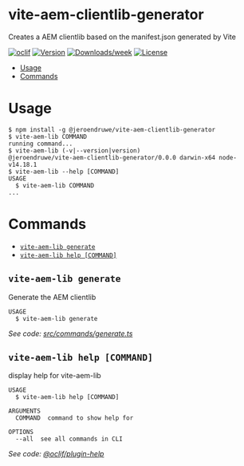 vite-aem-clientlib-generator
============================

Creates a AEM clientlib based on the manifest.json generated by Vite

[![oclif](https://img.shields.io/badge/cli-oclif-brightgreen.svg)](https://oclif.io)
[![Version](https://img.shields.io/npm/v/@jeroendruwe/vite-aem-clientlib-generator.svg)](https://www.npmjs.com/package/@jeroendruwe/vite-aem-clientlib-generator)
[![Downloads/week](https://img.shields.io/npm/dw/@jeroendruwe/vite-aem-clientlib-generator.svg)](https://www.npmjs.com/package/@jeroendruwe/vite-aem-clientlib-generator)
[![License](https://img.shields.io/npm/l/@jeroendruwe/vite-aem-clientlib-generator.svg)](https://github.com/Jdruwe/vite-aem-clientlib-generator/blob/master/package.json)

<!-- toc -->
* [Usage](#usage)
* [Commands](#commands)
<!-- tocstop -->
# Usage
<!-- usage -->
```sh-session
$ npm install -g @jeroendruwe/vite-aem-clientlib-generator
$ vite-aem-lib COMMAND
running command...
$ vite-aem-lib (-v|--version|version)
@jeroendruwe/vite-aem-clientlib-generator/0.0.0 darwin-x64 node-v14.18.1
$ vite-aem-lib --help [COMMAND]
USAGE
  $ vite-aem-lib COMMAND
...
```
<!-- usagestop -->
# Commands
<!-- commands -->
* [`vite-aem-lib generate`](#vite-aem-lib-generate)
* [`vite-aem-lib help [COMMAND]`](#vite-aem-lib-help-command)

## `vite-aem-lib generate`

Generate the AEM clientlib

```
USAGE
  $ vite-aem-lib generate
```

_See code: [src/commands/generate.ts](https://github.com/Jdruwe/vite-aem-clientlib-generator/blob/v0.0.0/src/commands/generate.ts)_

## `vite-aem-lib help [COMMAND]`

display help for vite-aem-lib

```
USAGE
  $ vite-aem-lib help [COMMAND]

ARGUMENTS
  COMMAND  command to show help for

OPTIONS
  --all  see all commands in CLI
```

_See code: [@oclif/plugin-help](https://github.com/oclif/plugin-help/blob/v3.2.3/src/commands/help.ts)_
<!-- commandsstop -->
